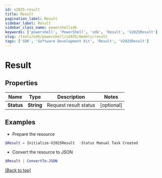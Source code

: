 ```yaml
---
id: v2025-result
title: Result
pagination_label: Result
sidebar_label: Result
sidebar_class_name: powershellsdk
keywords: ['powershell', 'PowerShell', 'sdk', 'Result', 'V2025Result']
slug: /tools/sdk/powershell/v2025/models/result
tags: ['SDK', 'Software Development Kit', 'Result', 'V2025Result']
---
```


# Result

## Properties

| Name       | Type       | Description           | Notes      |
| ---------- | ---------- | --------------------- | ---------- |
| **Status** | **String** | Request result status | [optional] |

## Examples

- Prepare the resource

```powershell
$Result = Initialize-V2025Result  -Status Manual Task Created
```

- Convert the resource to JSON

```powershell
$Result | ConvertTo-JSON
```

[[Back to top]](#)
